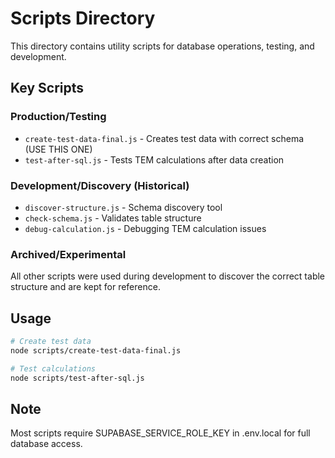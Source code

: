 # Scripts Directory

This directory contains utility scripts for database operations, testing, and development.

## Key Scripts

### Production/Testing
- `create-test-data-final.js` - Creates test data with correct schema (USE THIS ONE)
- `test-after-sql.js` - Tests TEM calculations after data creation

### Development/Discovery (Historical)
- `discover-structure.js` - Schema discovery tool
- `check-schema.js` - Validates table structure
- `debug-calculation.js` - Debugging TEM calculation issues

### Archived/Experimental
All other scripts were used during development to discover the correct table structure and are kept for reference.

## Usage

```bash
# Create test data
node scripts/create-test-data-final.js

# Test calculations
node scripts/test-after-sql.js
```

## Note
Most scripts require SUPABASE_SERVICE_ROLE_KEY in .env.local for full database access.